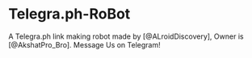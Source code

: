 # Telegra.ph-RoBot
A Telegra.ph link making robot made by [@ALroidDiscovery], Owner is [@AkshatPro_Bro]. Message Us on Telegram!
